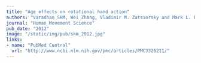 ```yaml
---
title: "Age effects on rotational hand action"
authors: "Varadhan SKM, Wei Zhang, Vladimir M. Zatsiorsky and Mark L. Latash"
journal: "Human Movement Science"
pub_date: "2012"
image: "/static/img/pub/skm_2012.jpg"
links:
- name: "PubMed Central"
  url: "http://www.ncbi.nlm.nih.gov/pmc/articles/PMC3326211/"
---
```

